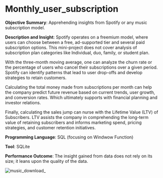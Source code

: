 # Monthly_user_subscription
**Objective Summary**: Apprehending insights from Spotify or any music subscription model.


**Description and Insight**: Spotify operates on a freemium model, where users can choose between a free, ad-supported tier and several paid subscription options. This mini-project does not cover analysis of subscription plan categories like Individual, duo, family, or student plan.

With the three-month moving average, one can analyze the churn rate or the percentage of users who cancel their subscriptions over a given period. Spotify can identify patterns that lead to user drop-offs and develop strategies to retain customers.

Calculating the total money made from subscriptions per month can help the company predict future revenue based on current trends, user growth, and conversion rates. Which ultimately supports with financial planning and investor relations.

Finally, calculating the sales jump can nurse with the Lifetime Value (LTV) of Subscribers. LTV assists the company in comprehending the long-term value of retaining subscribers and informs marketing spend, pricing strategies, and customer retention initiatives.




**Programming Language**: SQL (focusing on Windwow Function)


**Tool**: SQLite


**Performance Outcome**: The insight gained from data does not rely on its size; it leans upon the quality of the data.



![music_download_](https://github.com/user-attachments/assets/1e28d4d1-ec77-4d29-aadf-b962c6a9cc15)
